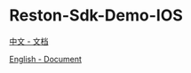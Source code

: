 # Reston-Sdk-Demo-IOS

[中文 - 文档](https://github.com/sleepace/Reston-Sdk-Demo-IOS/wiki)

[English - Document](https://github.com/sleepace/Reston-Sdk-Demo-IOS/wiki)
